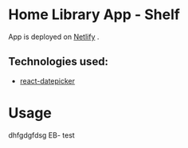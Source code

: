 # Home Library App - Shelf

App is deployed on [Netlify](https://home-library-app.netlify.app/) .

## Technologies used:

- [react-datepicker](https://www.npmjs.com/package/react-datepicker) 

# Usage
dhfgdgfdsg
EB- test
